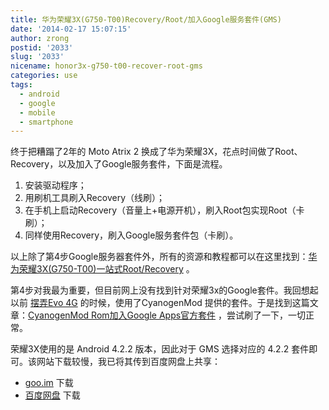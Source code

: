 ```yaml
---
title: 华为荣耀3X(G750-T00)Recovery/Root/加入Google服务套件(GMS)
date: '2014-02-17 15:07:15'
author: zrong
postid: '2033'
slug: '2033'
nicename: honor3x-g750-t00-recover-root-gms
categories: use
tags:
  - android
  - google
  - mobile
  - smartphone
---
```


终于把糟蹋了2年的 Moto Atrix 2 换成了华为荣耀3X，花点时间做了Root、Recovery，以及加入了Google服务套件，下面是流程。

1.  安装驱动程序；
2.  用刷机工具刷入Recovery（线刷）；
3.  在手机上启动Recovery（音量上+电源开机），刷入Root包实现Root（卡刷）；
4.  同样使用Recovery，刷入Google服务套件包（卡刷）。

以上除了第4步Google服务器套件外，所有的资源和教程都可以在这里找到：[华为荣耀3X(G750-T00)一站式Root/Recovery][1]
。

第4步对我最为重要，但目前网上没有找到针对荣耀3x的Google套件。我回想起以前 [摆弄Evo 4G][2] 的时候，使用了CyanogenMod 提供的套件。于是找到这篇文章：[CyanogenMod
Rom加入Google Apps官方套件][2] ，尝试刷了一下，一切正常。

荣耀3X使用的是 Android 4.2.2 版本，因此对于 GMS 选择对应的 4.2.2 套件即可。该网站下载较慢，我已将其传到百度网盘上共享：

-   [goo.im][3] 下载
-   [百度网盘][4] 下载

[1]: http://pan.baidu.com/s/1gdihxf1
[2]: http://blog.zengrong.net/post/1709.html
[3]: http://goo.im/gapps
[4]: http://pan.baidu.com/s/1ntoaN2L
